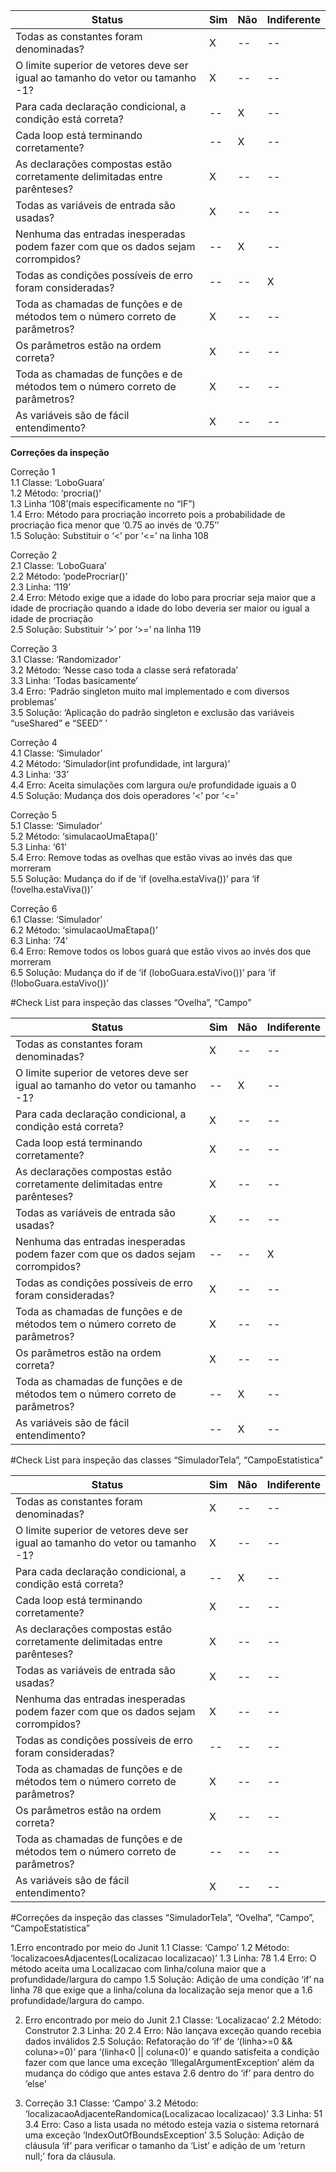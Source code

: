 |**Status**                              |**Sim**  |**Não**  |**Indiferente**  | 
|----------------------------------------|---------|---------|-----------------|   
|Todas as constantes foram denominadas?  |     X   |   --    |       --        |  
|O limite superior de vetores deve ser igual ao tamanho do vetor ou tamanho -1?|   X   |   --    |    --    |
|Para cada declaração condicional, a condição está correta?|  --   |    X    |    --    |
|Cada loop está terminando corretamente? |  --   |    X    |    --    |
|As declarações compostas estão corretamente delimitadas entre parênteses? |   X   |   --    |    --    |
|Todas as variáveis de entrada são usadas? |   X   |   --    |    --    |
|Nenhuma  das entradas inesperadas podem fazer com que os dados sejam corrompidos?|  --   |    X    |    --    |
|Todas as condições possíveis de erro foram consideradas? |  --   |   --    |     X    |
|Toda as chamadas de funções e de métodos tem o número correto de parâmetros? |   X   |   --    |    --    |
|Os parâmetros estão na ordem correta? |   X   |   --    |    --    |
|Toda as chamadas de funções e de métodos tem o número correto de parâmetros? |   X   |   --    |    --    |
|As variáveis são de fácil entendimento? |   X   |   --    |    --    |





**Correções da inspeção**   


Correção 1    
1.1 Classe: ‘LoboGuara’  
1.2 Método: ‘procria()’  
1.3 Linha ‘108’(mais especificamente no “IF”)  
1.4 Erro: Método para procriação incorreto pois a probabilidade de procriação fica menor que ‘0.75 ao invés de ‘0.75’’  
1.5 Solução: Substituir o ‘<’ por ‘<=’ na linha 108   

Correção 2     
2.1 Classe: ‘LoboGuara’  
2.2 Método: ‘podeProcriar()’   
2.3 Linha: ‘119’  
2.4 Erro: Método exige que a idade do lobo para procriar seja maior que a idade de procriação quando a idade do lobo  deveria ser maior ou igual a idade de procriação  
2.5 Solução: Substituir ‘>’ por ‘>=’ na linha 119   

Correção 3      
3.1 Classe: ‘Randomizador’  
3.2 Método: ‘Nesse caso toda a classe será refatorada’  
3.3 Linha: ‘Todas basicamente’  
3.4 Erro: ‘Padrão singleton muito mal implementado e com diversos problemas’  
3.5 Solução: ‘Aplicação do padrão singleton e exclusão das variáveis “useShared” e “SEED” ’  

Correção 4  
4.1 Classe: ‘Simulador’  
4.2 Método: ‘Simulador(int profundidade, int largura)’  
4.3 Linha: ‘33’  
4.4 Erro: Aceita simulações com largura ou/e profundidade iguais a 0  
4.5 Solução: Mudança dos dois operadores ‘<’ por ‘<=’  

Correção 5  
5.1 Classe: ‘Simulador’  
5.2 Método: ‘simulacaoUmaEtapa()’  
5.3 Linha: ‘61’  
5.4 Erro: Remove todas as ovelhas que estão vivas ao invés das que morreram  
5.5 Solução: Mudança do if de ‘if (ovelha.estaViva())’ para ‘if (!ovelha.estaViva())’  

Correção 6     
6.1 Classe: ‘Simulador’  
6.2 Método: ‘simulacaoUmaEtapa()’  
6.3 Linha: ‘74’  
6.4 Erro: Remove todos os lobos guará que estão vivos ao invés dos que morreram  
6.5 Solução: Mudança do if de ‘if (loboGuara.estaVivo())’ para ‘if (!loboGuara.estaVivo())’


#Check List para inspeção das classes “Ovelha”, “Campo”

|**Status**                              |**Sim**  |**Não**  |**Indiferente**  | 
|----------------------------------------|---------|---------|-----------------|   
|Todas as constantes foram denominadas?  |     X   |   --    |       --        |  
|O limite superior de vetores deve ser igual ao tamanho do vetor ou tamanho -1?|   --   |   X    |    --    |
|Para cada declaração condicional, a condição está correta?|  X   |    --    |    --    |
|Cada loop está terminando corretamente? |  X   |   --    |    --    |
|As declarações compostas estão corretamente delimitadas entre parênteses? |   X   |   --    |    --    |
|Todas as variáveis de entrada são usadas? |   X   |   --    |    --    |
|Nenhuma  das entradas inesperadas podem fazer com que os dados sejam corrompidos?|  --   |   --    |    X    |
|Todas as condições possíveis de erro foram consideradas? |  X   |   --    |    --    |
|Toda as chamadas de funções e de métodos tem o número correto de parâmetros? |   X   |   --    |    --    |
|Os parâmetros estão na ordem correta? |   X   |   --    |    --    |
|Toda as chamadas de funções e de métodos tem o número correto de parâmetros? |   --  |   X    |    --    |
|As variáveis são de fácil entendimento? |   --   |   X    |    --    |



#Check List para inspeção das classes “SimuladorTela”, “CampoEstatistica”

|**Status**                              |**Sim**  |**Não**  |**Indiferente**  | 
|----------------------------------------|---------|---------|-----------------|   
|Todas as constantes foram denominadas?  |     X   |   --    |       --        |  
|O limite superior de vetores deve ser igual ao tamanho do vetor ou tamanho -1?|   X   |   --    |    --    |
|Para cada declaração condicional, a condição está correta?|  --   |    X    |    --    |
|Cada loop está terminando corretamente? |  X   |   --    |    --    |
|As declarações compostas estão corretamente delimitadas entre parênteses? |   X   |   --    |    --    |
|Todas as variáveis de entrada são usadas? |   X   |   --    |    --    |
|Nenhuma  das entradas inesperadas podem fazer com que os dados sejam corrompidos?|  X   |   --    |   --    |
|Todas as condições possíveis de erro foram consideradas? |  --   |   --    |    --    |
|Toda as chamadas de funções e de métodos tem o número correto de parâmetros? |   X   |   --    |    --    |
|Os parâmetros estão na ordem correta? |   X   |   --    |    --    |
|Toda as chamadas de funções e de métodos tem o número correto de parâmetros? |   --  |   --    |    --    |
|As variáveis são de fácil entendimento? |   X   |   --    |    --    |



#Correções da inspeção das classes “SimuladorTela”, “Ovelha”, “Campo”, “CampoEstatistica”

1.Erro encontrado por meio do Junit
1.1 Classe: ‘Campo’
1.2 Método: ‘localizacoesAdjacentes(Localizacao localizacao)’
1.3 Linha: 78
1.4 Erro: O método aceita uma Localizacao com linha/coluna maior que a profundidade/largura do campo
1.5 Solução: Adição de uma condição ‘if’ na linha 78 que exige que a linha/coluna da localização seja menor que a 1.6 profundidade/largura do campo.

2. Erro encontrado por meio do Junit
2.1 Classe: ‘Localizacao’
2.2 Método: Construtor
2.3 Linha: 20
2.4 Erro: Não lançava exceção quando recebia dados inválidos
2.5 Solução: Refatoração do ‘if’ de ‘(linha>=0 && coluna>=0)’ para ‘(linha<0 || coluna<0)’ e quando satisfeita a condição fazer com que lance uma exceção ‘IllegalArgumentException’ além da mudança do código que antes estava 
2.6 dentro do ‘if’ para dentro do ‘else’ 

3. Correção 
3.1 Classe: ‘Campo’
3.2 Método: ‘localizacaoAdjacenteRandomica(Localizacao localizacao)’
3.3 Linha: 51
3.4 Erro: Caso a lista usada no método esteja vazia o sistema retornará uma exceção ‘IndexOutOfBoundsException’
3.5 Solução: Adição de cláusula ‘if’ para verificar o tamanho da ‘List’ e adição de um ‘return null;’ fora da cláusula.